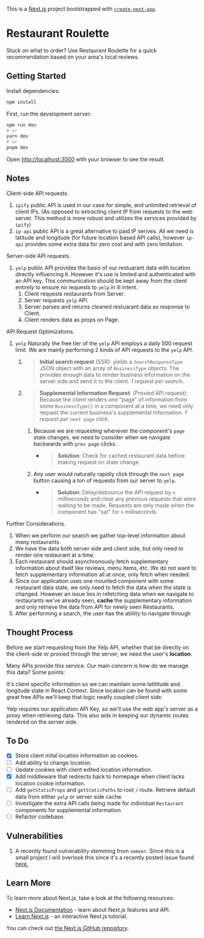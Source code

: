 This is a [Next.js](https://nextjs.org/) project bootstrapped with [`create-next-app`](https://github.com/vercel/next.js/tree/canary/packages/create-next-app).

# Restaurant Roulette
Stuck on what to order? Use Restaurant Roulette for a quick recommendation based on your area's local reviews.

## Getting Started

Install dependencies:

```bash
npm install
```

First, run the development server:

```bash
npm run dev
# or
yarn dev
# or
pnpm dev
```

Open [http://localhost:3000](http://localhost:3000) with your browser to see the result.

## Notes 

Client-side API requests. 
1. `ipify` public API is used in our case for simple, and unlimited retrieval of client IPs. (As opposed to extracting client IP from requests to the web server. This method is more robust and utilizes the services provided by `ipify`)
2. `ip-api` public API is a great alternative to paid IP serives. All we need is latitude and longitude (for future location based API calls), however `ip-api` provides some extra data for zero cost and with zero limitation. 

Server-side API requests. 
1. `yelp` public API provides the basis of our restuarant data with location directly influencing it. However it's use is limited and authenticated with an API key. This communication should be kept away from the client entirely to ensure no requests to `yelp` in ill intent. 
   1. Client requests restaurants from Server. 
   2. Server requests `yelp` API. 
   3. Server parses and returns cleaned restuarant data as response to Client. 
   4. Client renders data as props on Page. 

API Request Optimizations.
1. `yelp`
   Naturally the free tier of the `yelp` API employs a daily 500 request limit. 
   We are mainly performing 2 kinds of API requests to the `yelp` API. 
      1. > **Initial search request** (SSR): yields a `SearchResponseType` JSON object with an array of `BusinessType` objects. The provides enough data to render business information on the server side and send it to the client. *1 request per search*.
      2. > **Supplemental Information Request**: (Proxied API request): Because the client renders one "page" of information from some `BusinessType[]` in a component at a time, we need only request the current business's supplemental information. *1 request per `next page` click*.
         1. Because we are requesting whenever the component's `page` state changes, we need to consider when we navigate backwards with `prev page` clicks. 
            - > **Solution**: Check for cached restaurant data before making request on state change. 
         2. Any user would naturally rapidly click through the `next page` button causing a ton of requests from our server to `yelp`. 
            - > **Solution**: Delay/debounce the API request by `n` milliseconds and clear any previous requests that were waiting to be made. Requests are only made when the component has "sat" for `n` milliseconds.

Further Considerations.
1. When we perform our search we gather top-level information about many restaurants.
2. We have the data both server side and client side, but only need to render one restaurant at a time.
3. Each restaurant should asynchronously fetch supplementary information about itself like reviews, menu items, etc. We do not want to fetch supplementary information all at once, only fetch when needed.
4. Since our application uses one mounted component with some restaurant data state, we only need to fetch the data when the state is changed. However an issue lies in refetching data when we navigate to restaurants we've already seen, **cache** the supplementary information and only retrieve the data from API for newly seen Restaurants.
5. After performing a search, the user has the ability to navigate through 

## Thought Process

Before we start requesting from the Yelp API, whether that be directly on the client-side or proxied through the server, we need the user's **location**. 

Many APIs provide this service. Our main concern is how do we manage this data? Some points: 

It's client specific information so we can maintain some latititude and longitude state in React Context. 
Since location can be found with some great free APIs we'll keep that logic neatly coupled client side.

Yelp requires our application API Key, so we'll use the web app's server as a proxy when retrieving data. This also aids in keeping our dynamic routes rendered on the server side. 

## To Do

- [x] Store client inital location information as cookies.
- [ ] Add ability to change location.
- [ ] Update cookies with client edited location information.
- [x] Add middleware that redirects back to homepage when client lacks location cookie information. 
- [ ] Add `getStaticProps` and `getStaticPaths` to root `/` route. Retrieve default data from either `yelp` or server side cache. 
- [ ] Investigate the extra API calls being made for individual `Restaurant` components for supplemental information.
- [ ] Refactor codebase.

## Vulnerabilities
1. A recently found vulnerability stemming from `semver`. Since this is a small project I will overlook this since it's a recently posted issue found [here.](https://github.com/advisories/GHSA-c2qf-rxjj-qqgw)

## Learn More

To learn more about Next.js, take a look at the following resources:

- [Next.js Documentation](https://nextjs.org/docs) - learn about Next.js features and API.
- [Learn Next.js](https://nextjs.org/learn) - an interactive Next.js tutorial.

You can check out [the Next.js GitHub repository](https://github.com/vercel/next.js/).

